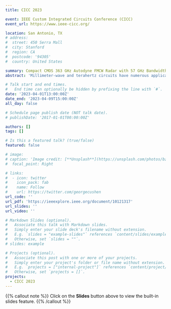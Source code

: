 ```yaml
---
title: CICC 2023

event: IEEE Custom Integrated Circuits Conference (CICC)
event_url: https://www.ieee-cicc.org/

location: San Antonio, TX
# address:
#  street: 450 Serra Mall
#  city: Stanford
#  region: CA
#  postcode: '94305'
#  country: United States

summary: Compact CMOS 363 GHz Autodyne FMCW Radar with 57 GHz Bandwidth for Dental Imaging.
abstract: 'Millimeter-wave and terahertz circuits have numerous applications in radars, remote sensing, and next-generation 5G network. Among the THz radars, frequency-modulated continuous-wave (FMCW) topology has drawn attention for imaging and security applications. Comparing the state-of-the-art FMCW radars, most wideband radars are implemented with costly SiGe HBT transistors with a fmax of ∼380GHz. Transistor scaling increases the fmax of low-cost CMOS technologies, which makes them suitable for high precision imaging applications such as dental imaging that require wide bandwidth, compactness, and high operation frequency.'

# Talk start and end times.
#   End time can optionally be hidden by prefixing the line with `#`.
date: '2023-04-01T13:00:00Z'
date_end: '2023-04-09T15:00:00Z'
all_day: false

# Schedule page publish date (NOT talk date).
# publishDate: '2017-01-01T00:00:00Z'

authors: []
tags: []

# Is this a featured talk? (true/false)
featured: false

# image:
# caption: 'Image credit: [**Unsplash**](https://unsplash.com/photos/bzdhc5b3Bxs)'
#  focal_point: Right

# links:
#  - icon: twitter
#    icon_pack: fab
#    name: Follow
#    url: https://twitter.com/georgecushen
url_code: ''
url_pdf: 'https://ieeexplore.ieee.org/document/10121317'
url_slides: ''
url_video: ''

# Markdown Slides (optional).
#   Associate this talk with Markdown slides.
#   Simply enter your slide deck's filename without extension.
#   E.g. `slides = "example-slides"` references `content/slides/example-slides.md`.
#   Otherwise, set `slides = ""`.
# slides: example

# Projects (optional).
#   Associate this post with one or more of your projects.
#   Simply enter your project's folder or file name without extension.
#   E.g. `projects = ["internal-project"]` references `content/project/deep-learning/index.md`.
#   Otherwise, set `projects = []`.
projects:
  - CICC 2023
---
```


{{% callout note %}}
Click on the **Slides** button above to view the built-in slides feature.
{{% /callout %}}

